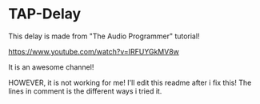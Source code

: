 # TAP-Delay

This delay is made from "The Audio Programmer" tutorial!

https://www.youtube.com/watch?v=IRFUYGkMV8w

It is an awesome channel!

HOWEVER, it is not working for me!
I'll edit this readme after i fix this!
The lines in comment is the different ways i tried it.
